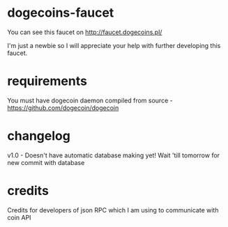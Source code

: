 dogecoins-faucet
================

You can see this faucet on http://faucet.dogecoins.pl/

I'm just a newbie so I will appreciate your help with further developing this faucet.

requirements
================
You must have dogecoin daemon compiled from source - https://github.com/dogecoin/dogecoin

changelog
================
v1.0 - Doesn't have automatic database making yet! Wait 'till tomorrow for new commit with database 

credits
================
Credits for developers of json RPC which I am using to communicate with coin API